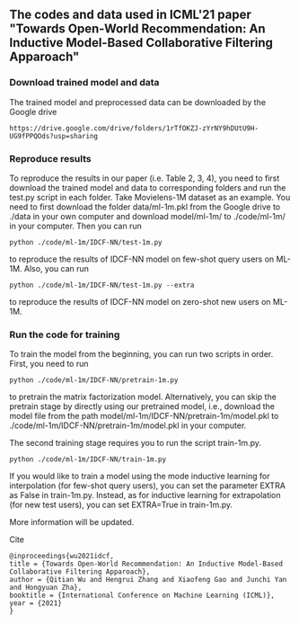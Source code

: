 ## The codes and data used in ICML'21 paper "Towards Open-World Recommendation: An Inductive Model-Based Collaborative Filtering Apparoach"

### Download trained model and data
The trained model and preprocessed data can be downloaded by the Google drive

    https://drive.google.com/drive/folders/1rTfOKZJ-zYrNY9hDUtU9H-UG9fPPQOds?usp=sharing

### Reproduce results
To reproduce the results in our paper (i.e. Table 2, 3, 4), you need to first download the trained model and data to corresponding folders and run the test.py script in each folder. Take Movielens-1M dataset as an example. You need to first download the folder data/ml-1m.pkl from the Google drive to ./data in your own computer and download model/ml-1m/ to ./code/ml-1m/ in your computer. Then you can run

    python ./code/ml-1m/IDCF-NN/test-1m.py

to reproduce the results of IDCF-NN model on few-shot query users on ML-1M. Also, you can run

    python ./code/ml-1m/IDCF-NN/test-1m.py --extra

to reproduce the results of IDCF-NN model on zero-shot new users on ML-1M.

### Run the code for training
To train the model from the beginning, you can run two scripts in order. First, you need to run

    python ./code/ml-1m/IDCF-NN/pretrain-1m.py

to pretrain the matrix factorization model. Alternatively, you can skip the pretrain stage by directly using our pretrained model, i.e., download the model file from the path model/ml-1m/IDCF-NN/pretrain-1m/model.pkl to ./code/ml-1m/IDCF-NN/pretrain-1m/model.pkl in your computer. 

The second training stage requires you to run the script train-1m.py. 

    python ./code/ml-1m/IDCF-NN/train-1m.py

If you would like to train a model using the mode inductive learning for interpolation (for few-shot query users), you can set the parameter EXTRA as False in train-1m.py. Instead, as for inductive learning for extrapolation (for new test users), you can set EXTRA=True in train-1m.py.

More information will be updated.

Cite

    @inproceedings{wu2021idcf,
    title = {Towards Open-World Recommendation: An Inductive Model-Based Collaborative Filtering Apparoach},
    author = {Qitian Wu and Hengrui Zhang and Xiaofeng Gao and Junchi Yan and Hongyuan Zha},
    booktitle = {International Conference on Machine Learning (ICML)},
    year = {2021}
    }
    

